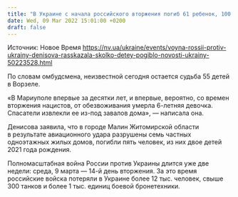 ```yaml
---
title: "В Украине с начала российского вторжения погиб 61 ребенок, 100 получили ранения — Денисова"
date: Wed, 09 Mar 2022 15:01:00 +0200
draft: false
---
```

Источник: Новое Время https://nv.ua/ukraine/events/voyna-rossii-protiv-ukrainy-denisova-rasskazala-skolko-detey-pogiblo-novosti-ukrainy-50223528.html


По словам омбудсмена, неизвестной сегодня остается судьба 55 детей в Ворзеле.

«В Мариуполе впервые за десятки лет, и впервые, вероятно, со времен вторжения нацистов, от обезвоживания умерла 6-летняя девочка. Спасатели извлекли ее из-под завалов дома», — написала она.

Денисова заявила, что в городе Малин Житомирской области в результате авиационного удара разрушены семь частных одноэтажных жилых домов, погибли пять человек, из них двое детей 2021 года рождения.

Полномасштабная война России против Украины длится уже две недели: среда, 9 марта — 14-й день вторжения. За это время российские войска потеряли в Украине более 12 тыс. человек, свыше 300 танков и более 1 тыс. единиц боевой бронетехники.
